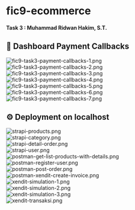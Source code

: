 # fic9-ecommerce

#### Task 3 : Muhammad Ridwan Hakim, S.T.

## 💖 Dashboard Payment Callbacks
![fic9-task3-payment-callbacks-1.png](docs/fic9-task3-payment-callbacks-1.png)<br>
![fic9-task3-payment-callbacks-2.png](docs/fic9-task3-payment-callbacks-2.png)<br>
![fic9-task3-payment-callbacks-3.png](docs/fic9-task3-payment-callbacks-3.png)<br>
![fic9-task3-payment-callbacks-4.png](docs/fic9-task3-payment-callbacks-4.png)<br>
![fic9-task3-payment-callbacks-5.png](docs/fic9-task3-payment-callbacks-5.png)<br>
![fic9-task3-payment-callbacks-6.png](docs/fic9-task3-payment-callbacks-6.png)<br>
![fic9-task3-payment-callbacks-7.png](docs/fic9-task3-payment-callbacks-7.png)<br>


## ⚙️ Deployment on localhost
![strapi-products.png](docs/strapi-products.png)<br>
![strapi-category.png](docs/strapi-order.png)<br>
![strapi-detail-order.png](docs/strapi-detail-order.png)<br>
![strapi-user.png](docs/strapi-user.png)<br>
![postman-get-list-products-with-details.png](docs/postman-get-list-products-with-details.png)<br>
![postman-register-user.png](docs/postman-register-user.png)<br>
![postman-post-order.png](docs/postman-post-order.png)<br>
![postman-xendit-create-invoice.png](docs/postman-xendit-create-invoice.png)<br>
![xendit-simulation-1.png](docs/xendit-simulation-1.png)<br>
![xendit-simulation-2.png](docs/xendit-simulation-2.png)<br>
![xendit-simulation-3.png](docs/xendit-simulation-3.png)<br>
![xendit-transaksi.png](docs/xendit-transaksi.png)


